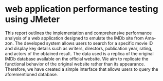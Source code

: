 # web application performance testing using JMeter

This report outlines the implementation and comprehensive performance
analysis of a web application designed to emulate the IMDb site from Ama-
zon. The developed system allows users to search for a specific movie ID and
display key details such as writers, directors, publication year, rating, and
actors of the obtained result. The data used is a replica of the original IMDb
database available on the official website. We aim to replicate the functional
behavior of the original website rather than its appearance. Therefore, we
have created a simple interface that allows users to query the aforementioned
database.
